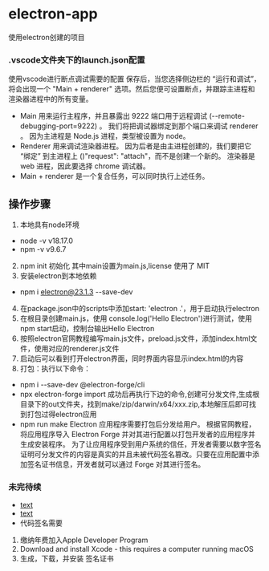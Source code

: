 # electron-app
使用electron创建的项目

### .vscode文件夹下的launch.json配置
使用vscode进行断点调试需要的配置
保存后，当您选择侧边栏的 “运行和调试”，将会出现一个 "Main + renderer" 选项。然后您便可设置断点，并跟踪主进程和渲染器进程中的所有变量。
- Main 用来运行主程序，并且暴露出 9222 端口用于远程调试 (--remote-debugging-port=9222) 。 我们将把调试器绑定到那个端口来调试 renderer 。 因为主进程是 Node.js 进程，类型被设置为 node。
- Renderer 用来调试渲染器进程。 因为后者是由主进程创建的，我们要把它 “绑定” 到主进程上 ()"request": "attach"，而不是创建一个新的。 渲染器是 web 进程，因此要选择 chrome 调试器。
- Main + renderer 是一个复合任务，可以同时执行上述任务。

## 操作步骤
1. 本地具有node环境
- node -v     v18.17.0
- npm -v      v9.6.7
2. npm init 初始化 其中main设置为main.js,license 使用了 MIT
3. 安装electron到本地依赖
- npm i electron@23.1.3 --save-dev
4. 在package.json中的scripts中添加start: 'electron .'，用于启动执行electron
5. 在根目录创建main.js，使用 console.log('Hello Electron')进行测试，使用npm start启动，控制台输出Hello Electron
6. 按照electron官网教程编写main.js文件，preload.js文件，添加index.html文件，使用对应的renderer.js文件
7. 启动后可以看到打开electron界面，同时界面内容显示index.html的内容
8. 打包：执行以下命令：
  - npm i --save-dev @electron-forge/cli
  - npx electron-forge import
  成功后再执行下边的命令,创建可分发文件,生成根目录下的out文件夹，找到make/zip/darwin/x64/xxx.zip,本地解压后即可找到打包过得electron应用
  - npm run make
Electron 应用程序需要打包后分发给用户。 根据官网教程，将应用程序导入 Electron Forge 并对其进行配置以打包开发者的应用程序并生成安装程序。
为了让应用程序受到用户系统的信任，开发者需要以数字签名证明可分发文件的内容是真实的并且未被代码签名篡改。只要在应用配置中添加签名证书信息，开发者就可以通过 Forge 对其进行签名。

### 未完待续
- [text](https://www.electronjs.org/zh/docs/latest/tutorial/%E6%8E%A8%E9%80%81%E6%9B%B4%E6%96%B0%E6%95%99%E7%A8%8B)
- [text](https://www.electronjs.org/zh/docs/latest/tutorial/code-signing)
- 代码签名需要 
1. 缴纳年费加入Apple Developer Program
2. Download and install Xcode - this requires a computer running macOS
3. 生成，下载，并安装 签名证书